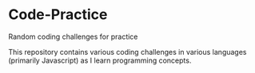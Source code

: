 # Code-Practice
Random coding challenges for practice

This repository contains various coding challenges in various languages (primarily
Javascript) as I learn programming concepts.
